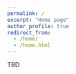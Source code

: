 ```yaml
---
permalink: /
excerpt: "Home page"
author_profile: true
redirect_from: 
  - /home/
  - /home.html
---
```


TBD
